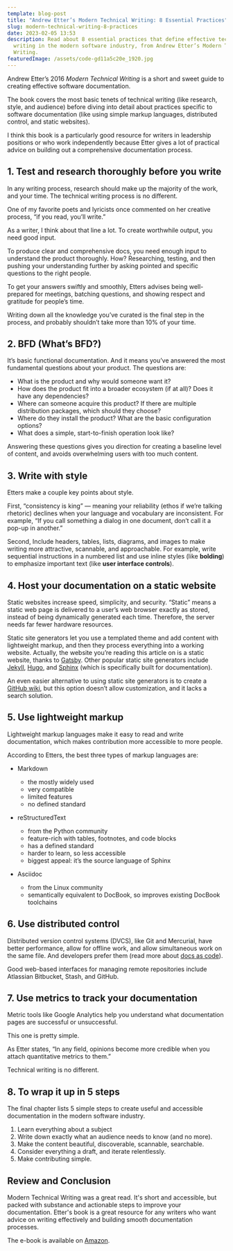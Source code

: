 ```yaml
---
template: blog-post
title: "Andrew Etter’s Modern Technical Writing: 8 Essential Practices"
slug: modern-technical-writing-8-practices
date: 2023-02-05 13:53
description: Read about 8 essential practices that define effective technical
  writing in the modern software industry, from Andrew Etter’s Modern Technical
  Writing.
featuredImage: /assets/code-gd11a5c20e_1920.jpg
---
```

Andrew Etter’s 2016 *Modern Technical Writing* is a short and sweet guide to creating effective software documentation. 

The book covers the most basic tenets of technical writing (like research, style, and audience) before diving into detail about practices specific to software documentation (like using simple markup languages, distributed control, and static websites).

I think this book is a particularly good resource for writers in leadership positions or who work independently because Etter gives a lot of practical advice on building out a comprehensive documentation process.

## 1. Test and research thoroughly before you write

In any writing process, research should make up the majority of the work, and your time. The technical writing process is no different. 

One of my favorite poets and lyricists once commented on her creative process, “if you read, you’ll write.” 

As a writer, I think about that line a lot. To create worthwhile output, you need good input.

To produce clear and comprehensive docs, you need enough input to understand the product thoroughly. How? Researching, testing, and then pushing your understanding further by asking pointed and specific questions to the right people. 

To get your answers swiftly and smoothly, Etters advises being well-prepared for meetings, batching questions, and showing respect and gratitude for people’s time. 

Writing down all the knowledge you’ve curated is the final step in the process, and probably shouldn’t take more than 10% of your time.

## 2. BFD (What’s BFD?)

It’s basic functional documentation. And it means you’ve answered the most fundamental questions about your product. The questions are:

* What is the product and why would someone want it?
* How does the product fit into a broader ecosystem (if at all)? Does it have any dependencies?
* Where can someone acquire this product? If there are multiple distribution packages, which should they choose?
* Where do they install the product? What are the basic configuration options?
* What does a simple, start-to-finish operation look like?

Answering these questions gives you direction for creating a baseline level of content, and avoids overwhelming users with too much content.

## 3. Write with style

Etters make a couple key points about style.

First, “consistency is king” — meaning your reliability (ethos if we’re talking rhetoric) declines when your language and vocabulary are inconsistent. For example, “If you call something a dialog in one document, don’t call it a pop-up in another.”

Second, Include headers, tables, lists, diagrams, and images to make writing more attractive, scannable, and approachable. For example, write sequential instructions in a numbered list and use inline styles (like **bolding**) to emphasize important text (like **user interface controls**).

## 4. Host your documentation on a static website

Static websites increase speed, simplicity, and security. “Static” means a static web page is delivered to a user’s web browser exactly as stored, instead of being dynamically generated each time. Therefore, the server needs far fewer hardware resources.

Static site generators let you use a templated theme and add content with lightweight markup, and then they process everything into a working website. Actually, the website you’re reading this article on is a static website, thanks to [Gatsby](https://www.gatsbyjs.com/docs/glossary/static-site-generator/). Other popular static site generators include [Jekyll](https://jekyllrb.com/), [Hugo](https://gohugo.io/), and [Sphinx](https://www.sphinx-doc.org/en/master/) (which is specifically built for documentation).

An even easier alternative to using static site generators is to create a [GitHub wiki](https://docs.github.com/en/communities/documenting-your-project-with-wikis/about-wikis), but this option doesn’t allow customization, and it lacks a search solution.

## 5. Use lightweight markup

Lightweight markup languages make it easy to read and write documentation, which makes contribution more accessible to more people.

According to Etters, the best three types of markup languages are: 

* Markdown

  * t﻿he mostly widely used
  * very compatible
  * l﻿imited features
  * no defined standard
* reStructuredText

  * f﻿rom the Python community
  * feature-rich with tables, footnotes, and code blocks
  * has a defined standard
  * harder to learn, so less accessible
  * biggest appeal: it’s the source language of Sphinx
* Asciidoc

  * from the Linux community
  * semantically equivalent to DocBook, so improves existing DocBook toolchains

## 6. Use distributed control

Distributed version control systems (DVCS), like Git and Mercurial, have better performance, allow for offline work, and allow simultaneous work on the same file. And developers prefer them (read more about [docs as code](https://www.writethedocs.org/guide/docs-as-code/)).

Good web-based interfaces for managing remote repositories include Atlassian Bitbucket, Stash, and GitHub.

## 7. Use metrics to track your documentation

Metric tools like Google Analytics help you understand what documentation pages are successful or unsuccessful.

This one is pretty simple. 

As Etter states, “In any field, opinions become more credible when you attach quantitative metrics to them.”

Technical writing is no different.

## 8. To wrap it up in 5 steps

The final chapter lists 5 simple steps to create useful and accessible documentation in the modern software industry.

1. Learn everything about a subject
2. Write down exactly what an audience needs to know (and no more).
3. Make the content beautiful, discoverable, scannable, searchable.
4. Consider everything a draft, and iterate relentlessly.
5. Make contributing simple.

## Review and Conclusion

Modern Technical Writing was a great read. It's short and accessible, but packed with substance and actionable steps to improve your documentation. Etter's book is a great resource for any writers who want advice on writing effectively and building smooth documentation processes.

The e-book is available on [Amazon](https://www.amazon.com/Modern-Technical-Writing-Introduction-Documentation-ebook/dp/B01A2QL9SS).
